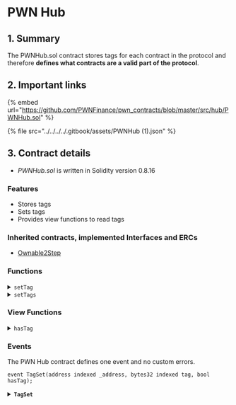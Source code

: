 # PWN Hub

## 1. Summary

The PWNHub.sol contract stores tags for each contract in the protocol and therefore **defines what contracts are a valid part of the protocol**.

## 2. Important links

{% embed url="https://github.com/PWNFinance/pwn_contracts/blob/master/src/hub/PWNHub.sol" %}

{% file src="../../../../.gitbook/assets/PWNHub (1).json" %}

## 3. Contract details

* _PWNHub.sol_ is written in Solidity version 0.8.16

### Features

* Stores tags
* Sets tags
* Provides view functions to read tags

### Inherited contracts, implemented Interfaces and ERCs

* [Ownable2Step](https://docs.openzeppelin.com/contracts/4.x/api/access#Ownable2Step)

### Functions

<details>

<summary><code>setTag</code></summary>

#### Overview

An owner of the PWN Hub can add and remove tag to/from different address. This way new contracts to the protocol are added and old ones are deprecated.&#x20;

This function takes three arguments supplied by the owner:

* `address`**`_address`** - Address to which a tag is set
* `bytes32`**`tag`** - Tag that is set to the address
* `bool`**`_hasTag`** - Boolean determining if the tag will be added or removed

#### Implementation

```solidity
function setTag(address _address, bytes32 tag, bool _hasTag) public onlyOwner {
    tags[_address][tag] = _hasTag;
    emit TagSet(_address, tag, _hasTag);
}
```

</details>

<details>

<summary><code>setTags</code></summary>

#### Overview

This function allows performing `setTag` on multiple addresses and tags at the same time.  Only the addition or removal of tags can be done in one call.&#x20;

This function takes three arguments supplied by the owner:

* `address[] memory`**`_addresses`** - Addresses to which a corresponding tag is set
* `bytes32[] memory`**`tags`** - Tags that are set to the corresponding addresses
* `bool`**`_hasTag`** - Boolean determining if the tags will be added or removed

#### Implementation

```solidity
function setTags(address[] memory _addresses, bytes32[] memory _tags, bool _hasTag) external onlyOwner {
    if (_addresses.length != _tags.length)
        revert InvalidInputData();

    uint256 length = _tags.length;
    for (uint256 i; i < length;) {
        setTag(_addresses[i], _tags[i], _hasTag);
        unchecked { ++i; }
    }
}
```

</details>

### View Functions

<details>

<summary><code>hasTag</code></summary>

#### Overview

This function checks if an address has a supplied tag set and returns a boolean.&#x20;

This function takes two arguments supplied by the caller:

* `address`**`_address`** - Address to check
* `bytes32`**`tag`** - Tag to check

#### Implementation

```solidity
function hasTag(address _address, bytes32 tag) external view returns (bool) {
    return tags[_address][tag];
}
```

</details>

### Events

The PWN Hub contract defines one event and no custom errors.

```solidity
event TagSet(address indexed _address, bytes32 indexed tag, bool hasTag);
```

<details>

<summary><strong><code>TagSet</code></strong></summary>

TagSet event is emitted when a tag is set for an address.

This event has three parameters:

* `address indexed`**`_address`** - Address the tag is set to
* `bytes32 indexed`**`tag`** - Tag that has been set to the address
* `bool`**`hasTag`** - Boolean determining if the tag has been set or unset

</details>
